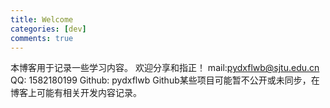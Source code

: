 ```yaml
---
title: Welcome
categories: [dev]
comments: true
---
```

本博客用于记录一些学习内容。
欢迎分享和指正！
mail:pydxflwb@sjtu.edu.cn
QQ: 1582180199
Github: pydxflwb
Github某些项目可能暂不公开或未同步，在博客上可能有相关开发内容记录。

